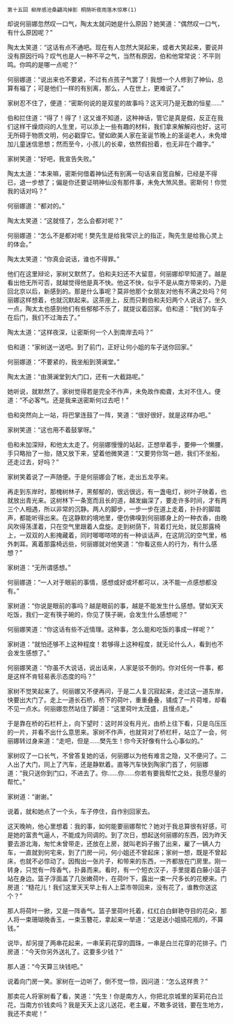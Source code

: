     第十五回 柳岸感沧桑翩鸿掉影 桐荫听夜雨落木惊寒(1) 

   却说何丽娜忽然叹一口气，陶太太就问她是什么原因？她笑道：“偶然叹一口气，有什么原因呢？”

   陶太太笑道：“这话有点不通吧。现在有人忽然大哭起来，或者大笑起来，要说并没有原因行吗？叹气也是人一种不平之气，当然有原因，伯和他常常说：不平则鸣。你鸣的是哪一点呢？”

   何丽娜道：“说出来也不要紧，不过有点孩子气罢了！我想一个人修到了神仙，总算有福了；可是他们一样的有别离，那么，人在世上，更难说了。”

   家树忍不住了，便道：“密斯何说的是双星的故事吗？这天河乃是无数的恒星……”

   伯和拦住道：“得了！得了！这又谁不知道，这种神话，管它是真是假，反正在我们这样干燥烦闷的人生里，可以添上一些有趣的材料，我们拿来解解闷也好，这可无所碍于物质文明，何必戳穿它。譬如欧美人家在圣诞节晚上的圣诞老人，未免增加儿童迷信思想；然而至今，小孩儿的长辈，依然假扮着，也无非在个趣字。”

   家树笑道：“好吧，我宣告失败。”

   陶太太道：“本来嘛，密斯何借着神仙还有别离一句话来自宽自解，已经是不得已，退一步想了；偏是你还要证明神仙没有那件事，未免大煞风景。密斯何！你觉我的话对吗？”

   何丽娜道：“都对的。”

   陶太太笑道：“这就怪了，怎么会都对呢？”

   何丽娜道：“怎么不是都对呢！樊先生是给我常识上的指正，陶先生是给我心灵上的体会。”

   陶太太笑道：“你真会说话，谁也不得罪。”

   他们在这里辩论，家树又默然了。伯和夫妇还不大留意，何丽娜却早知道了。越是看出他无所可否，就越觉得他是真不快。他这不快，似乎不是从南方带来的，乃是回北京以后，新感到的。那是什么事呢？莫非他那个女朋友对他有不满之处吗？何丽娜这样想着，也就沉默起来。这茶座上，反而只剩伯和夫妇两个人说话了。坐久一点，陶太太也感到他们有些郁郁不乐了，就提议着回家。伯和道：“我们的车子在后门，我们不过海去了。”

   陶太太道：“这样夜深，让密斯何一个人到南岸去吗？”

   伯和道：“家树送一送吧。到了前门，正好让何小姐的车子送你回家。”

   何丽娜道：“不要紧的，我坐船到漪澜堂。”

   陶太太道：“由漪澜堂到大门口，还有一大截路呢。”

   她听说，就默然了。家树觉得若是完全不作声，未免故作痴聋，太对不住人。便道：“不必客气。还是我来送密斯何过去吧！”

   伯和突然向上一站，将巴掌连鼓了一阵，笑道：“很好很好，就是这样办吧。”

   家树笑道：“这也用不着鼓掌呀。”

   伯和未加深辩，和他太太走了。何丽娜慢慢的站起，正想举着手，要伸一个懒腰，手只略抬了一抬，随又放下来，望着他微笑道：“又要劳你驾一趟，我们不坐船，还走过去，好吗？”

   家树笑着说了一声随便。于是何丽娜会了帐，走出五龙亭来。

   再走到东岸时，那槐树林子，黑郁郁的，很远很远，有一盏电灯，树叶子映着，也就放出青光来。这树林下一条宽而且长的道，越发幽深了，要走许多时间，才有两三个人相遇，所以非常的沉静。两人的脚步，一步一步在道上走着，扑扑的脚踏声，都能听得出来。在这静默的境地里，便仿佛嗅到何丽娜身上的一种衣香，由晚风吹得荡漾着，只在空气里跟着人盘旋。走到树荫下，背着灯光处，就见那露椅上，一双双的人影掩藏着，同时唧唧哝哝的有一种谈话声，在这阴沉的空气里，格外刺耳。离着那露椅远些，何丽娜就对他笑道：“你看这些人的行为，有什么感想？”

   家树道：“无所谓感想。”

   何丽娜道：“一人对于眼前的事情，感想或好或坏都可以，决不能一点感想都没有。”

   家树道：“你说是眼前的事吗？越是眼前的事，越是不能发生什么感想。譬如天天吃饭，我们一定有筷子碗的，你见了筷子碗，会发生什么感想呢？”

   何丽娜笑道：“你这话有些不近情理。这种事，怎么能和吃饭的事成一样呢？”

   家树道：“就怕还够不上这种程度！若够得上这种程度，就无论什么人，看到也不会发生感想了。”

   何丽娜笑道：“你虽不大说话，说出话来，人家是驳不倒的。你对任何一件事，都是这样不肯轻易表示态度的吗？”

   家树不觉笑起来了。何丽娜又不便再问，于是二人复沉寂起来，走过这一道东岸，快要出大门了。走上一道长石桥，桥下的荷叶，重重叠叠，铺成了一片荷堆，却看不见一点水。何丽娜忽然站住了脚道：“这里荷叶太茂盛，且慢点走。”

   于是靠在桥的石栏杆上，向下望时：这时并没有月光，由桥上往下看，只是乌压压的一片，并看不出什么意思来。家树不作声，也就背对了桥栏杆，站立了一会，何丽娜转过身来道：“走吧，但是……樊先生！你今天好像有什么心事似的。”

   家树叹了一口长气，不曾答复她的话，何丽娜以为他有难言之隐，又不便问了。二人出了大门，同上了汽车，还是静默着。直等汽车快到陶家门首了，何丽娜道：“我只送你到门口，不进去了。你……你……你若有要我帮忙之处，我愿尽量的帮忙。”

   家树道：“谢谢。”

   说着，就和她点了一个头，车子停住，自作别回家去。

   这天晚晌，他心里想着：我的事，如何能要丽娜帮忙？她对于我总算很有好感，可是她的富贵气逼人，不能成为同调的。到了次日，想起送何丽娜的东西，因为昨天要去游北海，匆忙未曾带走，还放在上房，就叫老妈子搬了出来，雇了一辆人力车，一直就到何宅来，到了门房一问，何小姐还不曾起床；家树一想，既是不曾起床，也就不必惊动了。因掏出一张片子，和带来的东西，一齐都放在门房里。刚一转身，只觉有一阵香气，扑鼻而来。看时，有一个短衣汉子，手里提着白藤小篮子站在身边。篮子浮面盖了几张嫩荷叶，在荷叶下，露出一束一尺多长的花梗来。门房道：“糙花儿！我们这里天天早上有人上菜市带回来，没有花了，谁教你送这个？”

   那人将荷叶一掀，又是一阵香气。篮子里荷叶托着，红红白白鲜艳夺目的花朵，那人将一束珊瑚晚香玉，一束玉簪花，拿起来一举道：“这是送小姐插花瓶的，不算钱。”

   说毕，却另提了两串花起来，一串茉莉花穿的圆珠，一串是白兰花穿的花排子。门房道：“今天你另外送礼了。这要多少钱？”

   那人道：“今天算三块钱吧。”

   说着向门房一笑。家树在一边听了，倒不觉一惊，因问道：“怎么这样贵？”

   那卖花人将家树看了看，笑道：“先生！你是南方人，你把北京城里的茉莉花白兰花，当南方价钱卖吗？我是天天上这儿送花，老主雇，不敢多说钱，要在生地方，我还不卖呢！”

